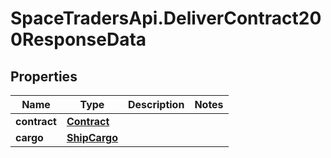 # SpaceTradersApi.DeliverContract200ResponseData

## Properties

Name | Type | Description | Notes
------------ | ------------- | ------------- | -------------
**contract** | [**Contract**](Contract.md) |  | 
**cargo** | [**ShipCargo**](ShipCargo.md) |  | 


